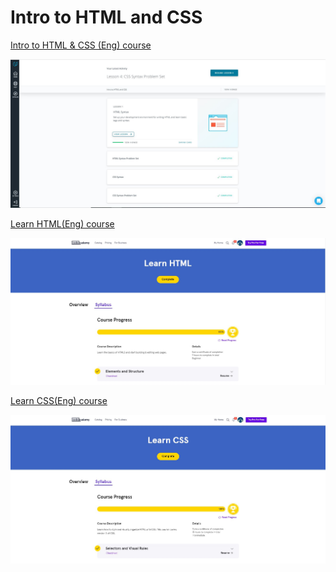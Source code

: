 # Intro to HTML and CSS

[Intro to HTML & CSS (Eng) course](https://www.udacity.com/course/intro-to-html-and-css--ud304)
 
![](udacity.JPG)

[Learn HTML(Eng) course](https://www.codecademy.com/learn/learn-html)
 
![](html.JPG)

[Learn CSS(Eng) course](https://www.codecademy.com/learn/learn-css)
 
![](css.JPG)
